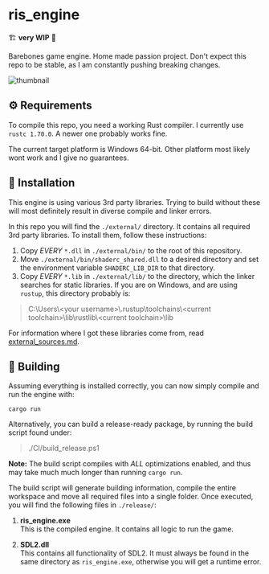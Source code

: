 # ris_engine

🏗️ **very WIP** 👷

Barebones game engine. Home made passion project. Don't expect this repo to be stable, as I am constantly pushing breaking changes.

![thumbnail](images/ris_engine_small.png "DALL·E: \"an expressive oil painting of an engine, burning is colourful pigments\"")

## ⚙️ Requirements

To compile this repo, you need a working Rust compiler. I currently use `rustc 1.70.0`. A newer one probably works fine.

The current target platform is Windows 64-bit. Other platform most likely wont work and I give no guarantees.

## 🔧 Installation

This engine is using various 3rd party libraries. Trying to build without these will most definitely result in diverse compile and linker errors.

In this repo you will find the `./external/` directory. It contains all required 3rd party libraries. To install them, follow these instructions:

1. Copy _EVERY_ `*.dll` in `./external/bin/` to the root of this repository.
2. Move `./external/bin/shaderc_shared.dll` to a desired directory and set the environment variable `SHADERC_LIB_DIR` to that directory.
3. Copy _EVERY_ `*.lib` in `./external/lib/` to the directory, which the linker searches for static libraries.  If you are on Windows, and are using `rustup`, this directory probably is:

> C:\\Users\\\<your username\>\\.rustup\\toolchains\\\<current toolchain\>\\lib\\rustlib\\\<current toolchain\>\\lib

For information where I got these libraries come from, read [external_sources.md](EXTERNAL_SOURCES.md).


## 🔨 Building

Assuming everything is installed correctly, you can now simply compile and run the engine with:

    cargo run

Alternatively, you can build a release-ready package, by running the build script found under:

> ./CI/build_release.ps1


**Note:** The build script compiles with _ALL_ optimizations enabled, and thus may take much much longer than running `cargo run`.

The build script will generate building information, compile the entire workspace and move all required files into a single folder. Once executed, you will find the following files in `./release/`:

1. **ris_engine.exe**  
This is the compiled engine. It contains all logic to run the game.

2. **SDL2.dll**  
This contains all functionality of SDL2. It must always be found in the same directory as `ris_engine.exe`, otherwise you will get a runtime error.
